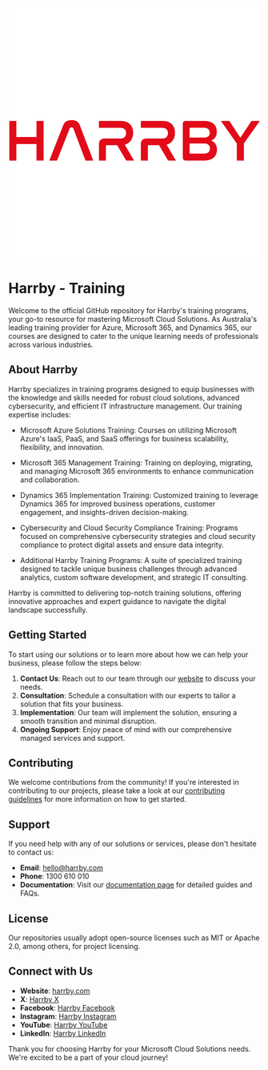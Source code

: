 ![HARRBY Logo](HarrbyPtyLtd.png)
# Harrby - Training

Welcome to the official GitHub repository for Harrby's training programs, your go-to resource for mastering Microsoft Cloud Solutions. As Australia's leading training provider for Azure, Microsoft 365, and Dynamics 365, our courses are designed to cater to the unique learning needs of professionals across various industries.

## About Harrby

Harrby specializes in training programs designed to equip businesses with the knowledge and skills needed for robust cloud solutions, advanced cybersecurity, and efficient IT infrastructure management. Our training expertise includes:

- Microsoft Azure Solutions Training: Courses on utilizing Microsoft Azure's IaaS, PaaS, and SaaS offerings for business scalability, flexibility, and innovation.

- Microsoft 365 Management Training: Training on deploying, migrating, and managing Microsoft 365 environments to enhance communication and collaboration.

- Dynamics 365 Implementation Training: Customized training to leverage Dynamics 365 for improved business operations, customer engagement, and insights-driven decision-making.

- Cybersecurity and Cloud Security Compliance Training: Programs focused on comprehensive cybersecurity strategies and cloud security compliance to protect digital assets and ensure data integrity.

- Additional Harrby Training Programs: A suite of specialized training designed to tackle unique business challenges through advanced analytics, custom software development, and strategic IT consulting.

Harrby is committed to delivering top-notch training solutions, offering innovative approaches and expert guidance to navigate the digital landscape successfully.

## Getting Started

To start using our solutions or to learn more about how we can help your business, please follow the steps below:

1. **Contact Us**: Reach out to our team through our [website](https://www.harrby.com) to discuss your needs.
2. **Consultation**: Schedule a consultation with our experts to tailor a solution that fits your business.
3. **Implementation**: Our team will implement the solution, ensuring a smooth transition and minimal disruption.
4. **Ongoing Support**: Enjoy peace of mind with our comprehensive managed services and support.

## Contributing

We welcome contributions from the community! If you're interested in contributing to our projects, please take a look at our [contributing guidelines](CONTRIBUTING.md) for more information on how to get started.

## Support

If you need help with any of our solutions or services, please don't hesitate to contact us:

- **Email**: hello@harrby.com
- **Phone**: 1300 610 010
- **Documentation**: Visit our [documentation page](#) for detailed guides and FAQs.

## License

Our repositories usually adopt open-source licenses such as MIT or Apache 2.0, among others, for project licensing.

## Connect with Us

- **Website**: [harrby.com](https://www.harrby.com)
- **X**: [Harrby X](https://twitter.com/HarrbyPtyLtd)
- **Facebook**: [Harrby Facebook](https://www.facebook.com/HarrbyPtyLtd)
- **Instagram**: [Harrby Instagram](https://www.instagram.com/HarrbyPtyLtd)
- **YouTube**: [Harrby YouTube](https://www.youtube.com/@HarrbyPtyLtd)
- **LinkedIn**: [Harrby LinkedIn](#)

Thank you for choosing Harrby for your Microsoft Cloud Solutions needs. We're excited to be a part of your cloud journey!


